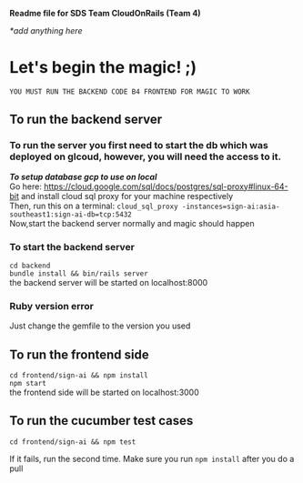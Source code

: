 **Readme file for SDS Team CloudOnRails (Team 4)**

_*add anything here_
# Let's begin the magic! ;)

```
YOU MUST RUN THE BACKEND CODE B4 FRONTEND FOR MAGIC TO WORK
```
## To run the backend server

### To run the server you first need to start the db which was deployed on glcoud, however, you will need the access to it.
***To setup database gcp to use on local***    
Go here: https://cloud.google.com/sql/docs/postgres/sql-proxy#linux-64-bit and install cloud sql proxy for your machine respectively    
Then, run this on a terminal: `cloud_sql_proxy -instances=sign-ai:asia-southeast1:sign-ai-db=tcp:5432`    
Now,start the backend server normally and magic should happen

### To start the backend server
`cd backend`    
`bundle install && bin/rails server`    
the backend server will be started on localhost:8000

### Ruby version error
Just change the gemfile to the version you used

## To run the frontend side
`cd frontend/sign-ai && npm install`   
`npm start`    
the frontend side will be started on localhost:3000

## To run the cucumber test cases
`cd frontend/sign-ai && npm test`

If it fails, run the second time. Make sure you run `npm install` after you do a pull